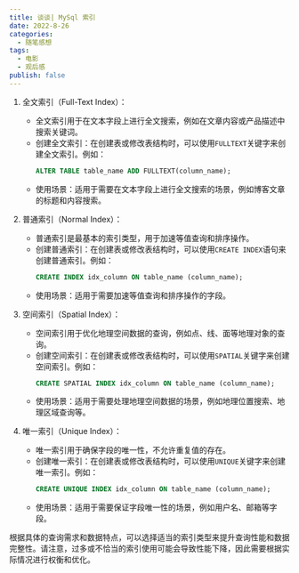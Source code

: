 ```yaml
---
title: 谈谈| MySql 索引
date: 2022-8-26
categories:
  - 随笔感想
tags:
  - 电影
  - 观后感
publish: false
---
```




1. 全文索引（Full-Text Index）：

   - 全文索引用于在文本字段上进行全文搜索，例如在文章内容或产品描述中搜索关键词。
   - 创建全文索引：在创建表或修改表结构时，可以使用`FULLTEXT`关键字来创建全文索引。例如：
     ```sql
     ALTER TABLE table_name ADD FULLTEXT(column_name);
     ```
   - 使用场景：适用于需要在文本字段上进行全文搜索的场景，例如博客文章的标题和内容搜索。

2. 普通索引（Normal Index）：
   - 普通索引是最基本的索引类型，用于加速等值查询和排序操作。
   - 创建普通索引：在创建表或修改表结构时，可以使用`CREATE INDEX`语句来创建普通索引。例如：
     ```sql
     CREATE INDEX idx_column ON table_name (column_name);
     ```
   - 使用场景：适用于需要加速等值查询和排序操作的字段。

3. 空间索引（Spatial Index）：
   - 空间索引用于优化地理空间数据的查询，例如点、线、面等地理对象的查询。
   - 创建空间索引：在创建表或修改表结构时，可以使用`SPATIAL`关键字来创建空间索引。例如：
     ```sql
     CREATE SPATIAL INDEX idx_column ON table_name (column_name);
     ```
   - 使用场景：适用于需要处理地理空间数据的场景，例如地理位置搜索、地理区域查询等。

4. 唯一索引（Unique Index）：
   - 唯一索引用于确保字段的唯一性，不允许重复值的存在。
   - 创建唯一索引：在创建表或修改表结构时，可以使用`UNIQUE`关键字来创建唯一索引。例如：
     ```sql
     CREATE UNIQUE INDEX idx_column ON table_name (column_name);
     ```
   - 使用场景：适用于需要保证字段唯一性的场景，例如用户名、邮箱等字段。

根据具体的查询需求和数据特点，可以选择适当的索引类型来提升查询性能和数据完整性。请注意，过多或不恰当的索引使用可能会导致性能下降，因此需要根据实际情况进行权衡和优化。